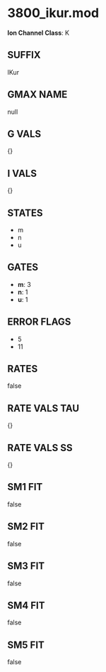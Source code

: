 # 3800_ikur.mod

**Ion Channel Class**: K

## SUFFIX

IKur

## GMAX NAME

null

## G VALS

{}

## I VALS

{}

## STATES

- m
- n
- u

## GATES

- **m**: 3
- **n**: 1
- **u**: 1

## ERROR FLAGS

- 5
- 11

## RATES

false

## RATE VALS TAU

{}

## RATE VALS SS

{}

## SM1 FIT

false

## SM2 FIT

false

## SM3 FIT

false

## SM4 FIT

false

## SM5 FIT

false
